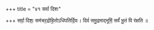+++
title = "४१ सर्वा दिशः"

+++
सर्वा॒ दिशः॒ सम॑चर॒द्रोहि॒तोऽधि॑पतिर्दि॒वः। दिवं॑ समु॒द्रमाद्भूमिं॒ सर्वं॑ भू॒तं वि र॑क्षति ॥